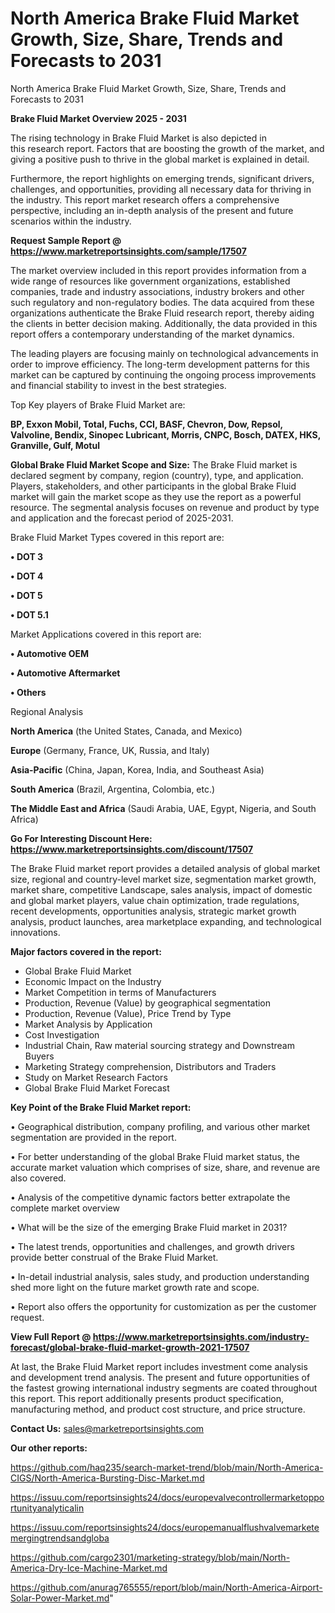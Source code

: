 # North America Brake Fluid Market Growth, Size, Share, Trends and Forecasts to 2031
 North America Brake Fluid Market Growth, Size, Share, Trends and Forecasts to 2031

<Strong> Brake Fluid Market Overview 2025 - 2031</strong>

The rising technology in Brake Fluid Market is also depicted in this research report. Factors that are boosting the growth of the market, and giving a positive push to thrive in the global market is explained in detail.

Furthermore, the report highlights on emerging trends, significant drivers, challenges, and opportunities, providing all necessary data for thriving in the industry. This report market research offers a comprehensive perspective, including an in-depth analysis of the present and future scenarios within the industry.

<strong>Request Sample Report @ <a href=https://www.marketreportsinsights.com/sample/17507>https://www.marketreportsinsights.com/sample/17507</a></strong>

The market overview included in this report provides information from a wide range of resources like government organizations, established companies, trade and industry associations, industry brokers and other such regulatory and non-regulatory bodies. The data acquired from these organizations authenticate the Brake Fluid research report, thereby aiding the clients in better decision making. Additionally, the data provided in this report offers a contemporary understanding of the market dynamics.

The leading players are focusing mainly on technological advancements in order to improve efficiency. The long-term development patterns for this market can be captured by continuing the ongoing process improvements and financial stability to invest in the best strategies.

Top Key players of Brake Fluid Market are:

<strong>BP, Exxon Mobil, Total, Fuchs, CCI, BASF, Chevron, Dow, Repsol, Valvoline, Bendix, Sinopec Lubricant, Morris, CNPC, Bosch, DATEX, HKS, Granville, Gulf, Motul</strong>

<strong><b>Global Brake Fluid Market Scope and Size:</b></strong>
The Brake Fluid market is declared segment by company, region (country), type, and application. Players, stakeholders, and other participants in the global Brake Fluid market will gain the market scope as they use the report as a powerful resource. The segmental analysis focuses on revenue and product by type and application and the forecast period of 2025-2031.

Brake Fluid Market Types covered in this report are:

<strong>• DOT 3

• DOT 4

• DOT 5

• DOT 5.1</strong>

Market Applications covered in this report are:

<strong>• Automotive OEM

• Automotive Aftermarket

• Others</strong> 

Regional Analysis

<strong>North America</strong> (the United States, Canada, and Mexico)

<strong>Europe</strong> (Germany, France, UK, Russia, and Italy)

<strong>Asia-Pacific</strong> (China, Japan, Korea, India, and Southeast Asia)

<strong>South America</strong> (Brazil, Argentina, Colombia, etc.)

<strong>The Middle East and Africa</strong> (Saudi Arabia, UAE, Egypt, Nigeria, and South Africa)

<strong>Go For Interesting Discount Here: <a href=https://www.marketreportsinsights.com/discount/17507>https://www.marketreportsinsights.com/discount/17507</a></strong>

The Brake Fluid market report provides a detailed analysis of global market size, regional and country-level market size, segmentation market growth, market share, competitive Landscape, sales analysis, impact of domestic and global market players, value chain optimization, trade regulations, recent developments, opportunities analysis, strategic market growth analysis, product launches, area marketplace expanding, and technological innovations.

<strong><b>Major factors covered in the report:</b></strong>
<ul>
  <li>Global Brake Fluid Market </li>
  <li>Economic Impact on the Industry</li>
  <li>Market Competition in terms of Manufacturers</li>
  <li>Production, Revenue (Value) by geographical segmentation</li>
  <li>Production, Revenue (Value), Price Trend by Type</li>
  <li>Market Analysis by Application</li>
  <li>Cost Investigation</li>
  <li>Industrial Chain, Raw material sourcing strategy and Downstream Buyers</li>
  <li>Marketing Strategy comprehension, Distributors and Traders</li>
  <li>Study on Market Research Factors</li>
  <li>Global Brake Fluid Market Forecast</li>
</ul>

<strong><b>Key Point of the Brake Fluid Market report:</b></strong>

• Geographical distribution, company profiling, and various other market segmentation are provided in the report.

• For better understanding of the global Brake Fluid market status, the accurate market valuation which comprises of size, share, and revenue are also covered.

• Analysis of the competitive dynamic factors better extrapolate the complete market overview

• What will be the size of the emerging Brake Fluid market in 2031?

• The latest trends, opportunities and challenges, and growth drivers provide better construal of the Brake Fluid Market.

• In-detail industrial analysis, sales study, and production understanding shed more light on the future market growth rate and scope.

• Report also offers the opportunity for customization as per the customer request.

<strong><b>View Full Report @ <a href=https://www.marketreportsinsights.com/industry-forecast/global-brake-fluid-market-growth-2021-17507>https://www.marketreportsinsights.com/industry-forecast/global-brake-fluid-market-growth-2021-17507</a></b></strong>


At last, the Brake Fluid Market report includes investment come analysis and development trend analysis. The present and future opportunities of the fastest growing international industry segments are coated throughout this report. This report additionally presents product specification, manufacturing method, and product cost structure, and price structure.

<strong>Contact Us:</strong>
sales@marketreportsinsights.com

<strong>Our other reports:</strong>

<a href=https://github.com/haq235/search-market-trend/blob/main/North-America-CIGS/North-America-Bursting-Disc-Market.md>https://github.com/haq235/search-market-trend/blob/main/North-America-CIGS/North-America-Bursting-Disc-Market.md</a>

<a href=https://issuu.com/reportsinsights24/docs/europevalvecontrollermarketopportunityanalyticalin>https://issuu.com/reportsinsights24/docs/europevalvecontrollermarketopportunityanalyticalin</a>

<a href=https://issuu.com/reportsinsights24/docs/europemanualflushvalvemarketemergingtrendsandgloba>https://issuu.com/reportsinsights24/docs/europemanualflushvalvemarketemergingtrendsandgloba</a>

<a href=https://github.com/cargo2301/marketing-strategy/blob/main/North-America-Dry-Ice-Machine-Market.md>https://github.com/cargo2301/marketing-strategy/blob/main/North-America-Dry-Ice-Machine-Market.md</a>

<a href=https://github.com/anurag765555/report/blob/main/North-America-Airport-Solar-Power-Market.md>https://github.com/anurag765555/report/blob/main/North-America-Airport-Solar-Power-Market.md</a>"
